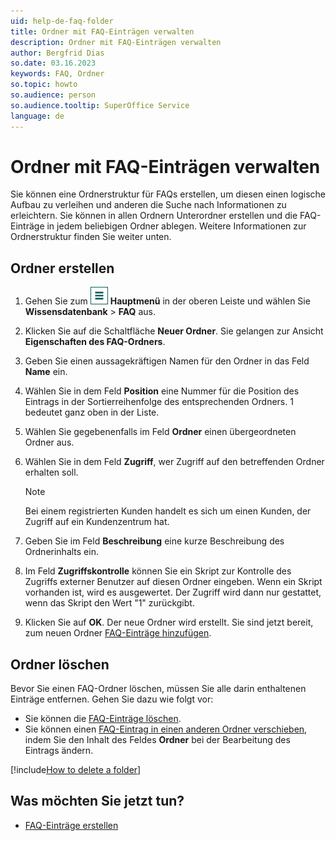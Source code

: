 ```yaml
---
uid: help-de-faq-folder
title: Ordner mit FAQ-Einträgen verwalten
description: Ordner mit FAQ-Einträgen verwalten
author: Bergfrid Dias
so.date: 03.16.2023
keywords: FAQ, Ordner
so.topic: howto
so.audience: person
so.audience.tooltip: SuperOffice Service
language: de
---
```


# Ordner mit FAQ-Einträgen verwalten

Sie können eine Ordnerstruktur für FAQs erstellen, um diesen einen logische Aufbau zu verleihen und anderen die Suche nach Informationen zu erleichtern. Sie können in allen Ordnern Unterordner erstellen und die FAQ-Einträge in jedem beliebigen Ordner ablegen. Weitere Informationen zur Ordnerstruktur finden Sie weiter unten.

## Ordner erstellen

1. Gehen Sie zum ![Symbol][img1] **Hauptmenü** in der oberen Leiste und wählen Sie **Wissensdatenbank** > **FAQ** aus.

1. Klicken Sie auf die Schaltfläche **Neuer Ordner**. Sie gelangen zur Ansicht **Eigenschaften des FAQ-Ordners**.

1. Geben Sie einen aussagekräftigen Namen für den Ordner in das Feld **Name** ein.

1. Wählen Sie in dem Feld **Position** eine Nummer für die Position des Eintrags in der Sortierreihenfolge des entsprechenden Ordners. 1 bedeutet ganz oben in der Liste.

1. Wählen Sie gegebenenfalls im Feld **Ordner** einen übergeordneten Ordner aus.

1. Wählen Sie in dem Feld **Zugriff**, wer Zugriff auf den betreffenden Ordner erhalten soll.

    > [!NOTE]
    > Bei einem registrierten Kunden handelt es sich um einen Kunden, der Zugriff auf ein Kundenzentrum hat.

1. Geben Sie im Feld **Beschreibung** eine kurze Beschreibung des Ordnerinhalts ein.

1. Im Feld **Zugriffskontrolle** können Sie ein Skript zur Kontrolle des Zugriffs externer Benutzer auf diesen Ordner eingeben. Wenn ein Skript vorhanden ist, wird es ausgewertet. Der Zugriff wird dann nur gestattet, wenn das Skript den Wert "1" zurückgibt.

1. Klicken Sie auf **OK**. Der neue Ordner wird erstellt. Sie sind jetzt bereit, zum neuen Ordner [FAQ-Einträge hinzufügen][3].

## Ordner löschen

Bevor Sie einen FAQ-Ordner löschen, müssen Sie alle darin enthaltenen Einträge entfernen. Gehen Sie dazu wie folgt vor:

* Sie können die [FAQ-Einträge löschen][1].
* Sie können einen [FAQ-Eintrag in einen anderen Ordner verschieben][2], indem Sie den Inhalt des Feldes **Ordner** bei der Bearbeitung des Eintrags ändern.

[!include[How to delete a folder](../../learn/includes/howto-delete-folder-kb.md)]

## Was möchten Sie jetzt tun?

* [FAQ-Einträge erstellen][3]

<!-- Referenced links -->
[1]: delete.md
[2]: edit.md
[3]: create.md

<!-- Referenced images -->
[img1]: ../../../media/icons/main-menu.png
